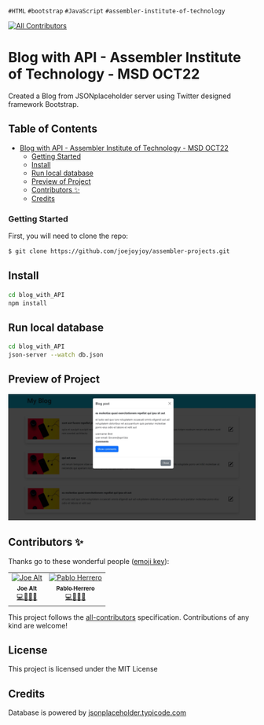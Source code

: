 `#HTML` `#bootstrap` `#JavaScript` `#assembler-institute-of-technology`

[![All Contributors](https://img.shields.io/badge/all_contributors-2-orange.svg?style=flat-square)](#contributors-)

# Blog with API - Assembler Institute of Technology - MSD OCT22

Created a Blog from JSONplaceholder server using Twitter designed framework Bootstrap.


## Table of Contents <!-- omit in toc -->

- [Blog with API - Assembler Institute of Technology - MSD OCT22](#blog-with-api---assembler-institute-of-technology---msd-oct22)
    - [Getting Started](#getting-started)
  - [Install](#install)
  - [Run local database](#run-local-database)
  - [Preview of Project](#preview-of-project)
  - [Contributors ✨](#contributors-)
  - [Credits](#credits)

### Getting Started

First, you will need to clone the repo:

```bash
$ git clone https://github.com/joejoyjoy/assembler-projects.git
```

## Install

```bash
cd blog_with_API
npm install
```

## Run local database

```bash
cd blog_with_API
json-server --watch db.json
```

## Preview of Project

<img src='./assets/readmePreview.jpg' width='600' alt='Project Blog using API jsonplaceholder.typicode.com'>

## Contributors ✨

Thanks go to these wonderful people ([emoji key](https://allcontributors.org/docs/en/emoji-key)):

<!-- ALL-CONTRIBUTORS-LIST:START - Do not remove or modify this section -->
<!-- prettier-ignore-start -->
<!-- markdownlint-disable -->
<table>
  <tbody>
    <tr>
        <td align="center">
            <a href="https://github.com/joejoyjoy">
                <img src="https://avatars.githubusercontent.com/u/73751755" width="100px" alt="Joe Alt"/>
                <br />
                <sub>
                <b>Joe Alt</b>
                </sub>
            </a>
            <br />
            <a href="#tools-dtpf" title="code-tools-maintenance-design">💻🔧🚧🎨</a>
        </td>
        <td align="center">
            <a href="https://github.com/pablohgb">
                <img src="https://avatars.githubusercontent.com/u/80101321" width="100px" alt="Pablo Herrero"/>
                <br />
                <sub>
                <b>Pablo Herrero</b>
                </sub>
            </a>
            <br />
            <a href="#code-pablohgb" title="code-tools-maintenance-design">💻🔧🚧🎨</a>
        </td>
    </tr>
  </tbody>
</table>

This project follows the [all-contributors](https://allcontributors.org) specification.
Contributions of any kind are welcome!

## License <!-- omit in toc -->

This project is licensed under the MIT License

## Credits

Database is powered by [jsonplaceholder.typicode.com](https://jsonplaceholder.typicode.com/)